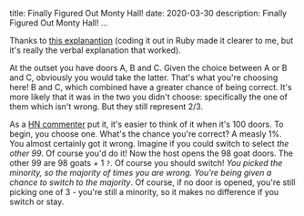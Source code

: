 title: Finally Figured Out Monty Hall!
date: 2020-03-30
description: Finally Figured Out Monty Hall!
...

Thanks to [this explanantion](https://github.com/DeegC/monty_hall_paradox) (coding it out in Ruby made it clearer to me, but it's really the verbal explanation that worked).

At the outset you have doors A, B and C. Given the choice between A or B and C, obviously you would take the latter. That's what you're choosing here! B and C, which combined have a greater chance of being correct. It's more likely that it was in the two you didn't choose: specifically the one of them which isn't wrong. But they still represent 2/3.

As a [HN commenter](https://news.ycombinator.com/item?id=22717754) put it, it's easier to think of it when it's 100 doors. To begin, you choose one. What's the chance you're correct? A measly 1%. You almost certainly got it wrong. Imagine if you could switch to select _the other 99_. Of course you'd do it! Now the host opens the 98 goat doors. The other 99 are 98 goats + 1 `?`. Of course you should switch! _You picked the minority, so the majority of times you are wrong. You're being given a chance to switch to the majority_. Of course, if no door is opened, you're still picking one of 3 - you're still a minority, so it makes no difference if you switch or stay.

